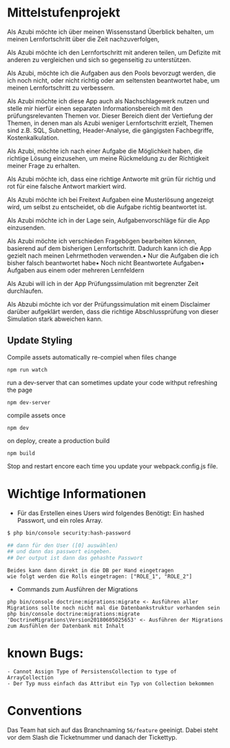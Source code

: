 # Mittelstufenprojekt

Als Azubi möchte ich über meinen Wissensstand Überblick behalten, um meinen Lernfortschritt über die Zeit
nachzuverfolgen, 

Als Azubi möchte ich den Lernfortschritt mit anderen teilen, um Defizite mit anderen zu vergleichen und
sich so gegenseitig zu unterstützen. 

Als Azubi, möchte ich die Aufgaben aus den Pools bevorzugt werden, die ich noch
nicht, oder nicht richtig oder am seltensten beantwortet habe, um meinen Lernfortschritt zu verbessern.

Als Azubi möchte
ich diese App auch als Nachschlagewerk nutzen und stelle mir hierfür einen separaten Informationsbereich mit den
prüfungsrelevanten Themen vor. Dieser Bereich dient der Vertiefung der Themen, in denen man als Azubi weniger
Lernfortschritt erzielt, Themen sind z.B. SQL, Subnetting, Header-Analyse, die gängigsten Fachbegriffe,
Kostenkalkulation.

Als Azubi, möchte ich nach einer Aufgabe die Möglichkeit haben, die richtige Lösung einzusehen, um
meine Rückmeldung zu der Richtigkeit meiner Frage zu erhalten. 

Als Azubi möchte ich, dass eine richtige Antworte mit
grün für richtig und rot für eine falsche Antwort markiert wird. 

Als Azubi möchte ich bei Freitext Aufgaben eine
Musterlösung angezeigt wird, um selbst zu entscheidet, ob die Aufgabe richtig beantwortet ist.

Als Azubi möchte ich in
der Lage sein, Aufgabenvorschläge für die App einzusenden.

Als Azubi möchte ich verschieden Fragebögen bearbeiten können,
basierend auf dem bisherigen Lernfortschritt. Dadurch kann ich die App gezielt nach meinen Lehrmethoden verwenden.▪ Nur
die Aufgaben die ich bisher falsch beantwortet habe▪ Noch nicht Beantwortete Aufgaben▪ Aufgaben aus einem oder mehreren
Lernfeldern

Als Azubi will ich in der App Prüfungssimulation mit begrenzter Zeit durchlaufen. 

Als Abzubi möchte ich vor
der Prüfungssimulation mit einem Disclaimer darüber aufgeklärt werden, dass die richtige Abschlussprüfung von dieser
Simulation stark abweichen kann.


## Update Styling

Compile assets automatically re-compiel when files change
```
npm run watch
```

run a dev-server that can sometimes update your code withput refreshing the page
```
npm dev-server
```
compile assets once
```
npm dev
```

on deploy, create a production build
```
npm build
```
Stop and restart encore each time you update your webpack.config.js file.

# Wichtige Informationen
- Für das Erstellen eines Users wird folgendes Benötigt:
  Ein hashed Passwort, und ein roles Array.
```bash
$ php bin/console security:hash-password

## dann für den User ([0] auswählen)
## und dann das passwort eingeben. 
## Der output ist dann das gehashte Passwort 
 ```
```
Beides kann dann direkt in die DB per Hand eingetragen
wie folgt werden die Rolls eingetragen: ["ROLE_1", "ROLE_2"]
```
- Commands zum Ausführen der Migrations
```
php bin/console doctrine:migrations:migrate <- Ausführen aller Migrations sollte noch nicht mal die Datenbankstruktur vorhanden sein
php bin/console doctrine:migrations:migrate 'DoctrineMigrations\Version20180605025653' <- Ausführen der Migrations zum Ausfühlen der Datenbank mit Inhalt
```

# known Bugs:
```
- Cannot Assign Type of PersistensCollection to type of ArrayCollection
- Der Typ muss einfach das Attribut ein Typ von Collection bekommen
```

# Conventions

Das Team hat sich auf das Branchnaming `56/feature` geeinigt. Dabei steht vor dem Slash die Ticketnummer und danach der
Tickettyp.
